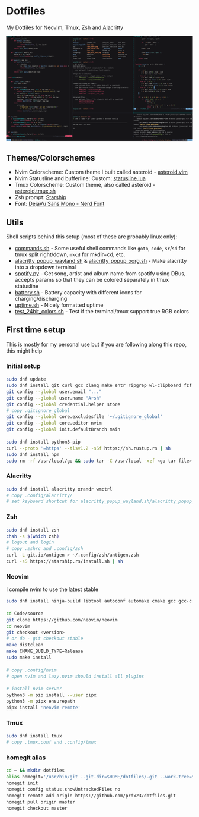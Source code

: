 # Dotfiles

My Dotfiles for Neovim, Tmux, Zsh and Alacritty

![Screenshot](/Pictures/full-setup.png?raw=true)

## Themes/Colorschemes
  * Nvim Colorscheme: Custom theme I built called asteroid - [asteroid.vim](https://github.com/prdx23/asteroid.vim)
  * Nvim Statusline and bufferline: Custom: [statusline.lua](https://github.com/prdx23/dotfiles/blob/master/.config/nvim/lua/statusline.lua)
  * Tmux Colorscheme: Custom theme, also called asteroid - [asteroid.tmux.sh](https://github.com/prdx23/dotfiles/blob/master/.config/tmux/asteroid.tmux.sh)
  * Zsh prompt: [Starship](https://starship.rs/)
  * Font: [DejaVu Sans Mono - Nerd Font](https://www.nerdfonts.com/font-downloads)

## Utils
Shell scripts behind this setup (most of these are probably linux only):

  * [commands.sh](https://github.com/prdx23/dotfiles/blob/master/.config/zsh/commands.sh) - Some useful shell commands like `goto`, `code`, `sr`/`sd` for tmux split right/down, `mkcd` for mkdir+cd, etc.
  * [alacritty_popup_wayland.sh](https://github.com/prdx23/dotfiles/blob/master/.config/zsh/alacritty_popup_wayland.sh) & [alacritty_popup_xorg.sh](https://github.com/prdx23/dotfiles/blob/master/.config/zsh/alacritty_popup_xorg.sh) - Make alacritty into a dropdown terminal
  * [spotify.py](https://github.com/prdx23/dotfiles/blob/master/.config/tmux/spotify.py) - Get song, artist and album name from spotify using DBus, accepts params so that they can be colored separately in tmux statusline
  * [battery.sh](https://github.com/prdx23/dotfiles/blob/master/.config/tmux/battery.sh) - Battery capacity with different icons for charging/discharging
  * [uptime.sh](https://github.com/prdx23/dotfiles/blob/master/.config/tmux/uptime.sh) - Nicely formatted uptime
  * [test_24bit_colors.sh](https://github.com/prdx23/dotfiles/blob/master/.config/zsh/test_24bit_colors.sh) - Test if the terminal/tmux support true RGB colors


## First time setup
This is mostly for my personal use but if you are following along this repo, this might help


### Initial setup
```sh
sudo dnf update
sudo dnf install git curl gcc clang make entr ripgrep wl-clipboard fzf jq fd-find bat
git config --global user.email "..."
git config --global user.name "Arsh"
git config --global credential.helper store
# copy .gitignore_global
git config --global core.excludesfile '~/.gitignore_global'
git config --global core.editor nvim
git config --global init.defaultBranch main

sudo dnf install python3-pip
curl --proto '=https' --tlsv1.2 -sSf https://sh.rustup.rs | sh
sudo dnf install npm
sudo rm -rf /usr/local/go && sudo tar -C /usr/local -xzf <go tar file>
```


### Alacritty
```sh
sudo dnf install alacritty xrandr wmctrl
# copy .config/alacritty/
# set keyboard shortcut for alacritty_popup_wayland.sh/alacritty_popup_xorg.sh
```


### Zsh
```sh
sudo dnf install zsh
chsh -s $(which zsh)
# logout and login
# copy .zshrc and .config/zsh
curl -L git.io/antigen > ~/.config/zsh/antigen.zsh
curl -sS https://starship.rs/install.sh | sh
```


### Neovim
I compile nvim to use the latest stable
```sh
sudo dnf install ninja-build libtool autoconf automake cmake gcc gcc-c++ make pkgconfig unzip patch gettext curl

cd Code/source
git clone https://github.com/neovim/neovim
cd neovim
git checkout <version>
# or do - git checkout stable
make distclean
make CMAKE_BUILD_TYPE=Release
sudo make install

# copy .config/nvim
# open nvim and lazy.nvim should install all plugins

# install nvim server
python3 -m pip install --user pipx
python3 -m pipx ensurepath
pipx install 'neovim-remote'
```


### Tmux
```sh
sudo dnf install tmux
# copy .tmux.conf and .config/tmux
```

### homegit alias
```sh
cd ~ && mkdir dotfiles
alias homegit='/usr/bin/git --git-dir=$HOME/dotfiles/.git --work-tree=$HOME'
homegit init
homegit config status.showUntrackedFiles no
homegit remote add origin https://github.com/prdx23/dotfiles.git
homegit pull origin master
homegit checkout master
```
